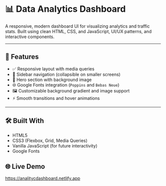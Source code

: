 
# 📊 Data Analytics Dashboard

A responsive, modern dashboard UI for visualizing analytics and traffic stats. Built using clean HTML, CSS, and JavaScript, UI/UX patterns, and interactive components.

---

## 🚀 Features

- ✅ Responsive layout with media queries
- 🎨 Sidebar navigation (collapsible on smaller screens)
- 🧠 Hero section with background image
- 🌐 Google Fonts integration (`Poppins` and `Bebas Neue`)
- 🖼️ Customizable background gradient and image support
- ⚡ Smooth transitions and hover animations

---

## 🛠️ Built With

- HTML5
- CSS3 (Flexbox, Grid, Media Queries)
- Vanilla JavaScript (for future interactivity)
- Google Fonts

## 🌐 Live Demo
https://analitycdashboard.netlify.app 
